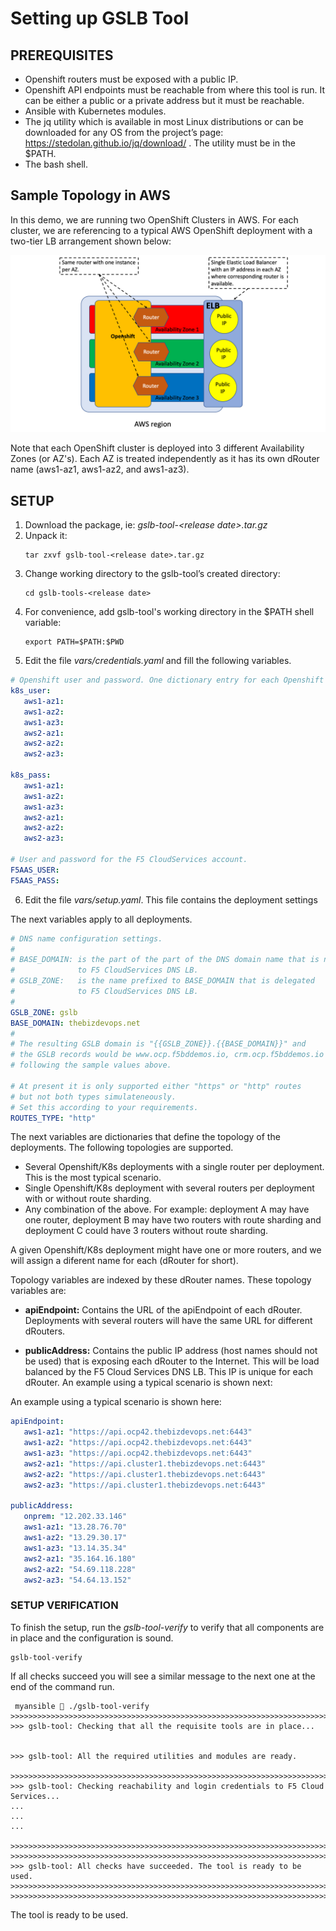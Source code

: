# Setting up GSLB Tool

## PREREQUISITES

- Openshift routers must be exposed with a public IP.
- Openshift API endpoints must be reachable from where this tool is run. It can be either a public or a private address but it must be reachable.
- Ansible with Kubernetes modules.
- The jq utility which is available in most Linux distributions or can be downloaded for any OS from the project’s page: https://stedolan.github.io/jq/download/ . The utility must be in the $PATH.
- The bash shell.

## Sample Topology in AWS

In this demo, we are running two OpenShift Clusters in AWS. For each cluster, we are referencing to a typical AWS OpenShift deployment with a two-tier LB arrangement shown below:

![AWS arrangement](images/aws-lb.png)

Note that each OpenShift cluster is deployed into 3 different Availability Zones (or AZ's). Each AZ is treated independently as it has its own dRouter name (aws1-az1, aws1-az2, and aws1-az3). 

## SETUP

1. Download the package, ie: *gslb-tool-\<release date\>.tar.gz*
2. Unpack it: 
   ```
   tar zxvf gslb-tool-<release date>.tar.gz
   ```
3. Change working directory to the gslb-tool’s created directory: 
   ```
   cd gslb-tools-<release date>
   ```
4. For convenience, add gslb-tool's working directory in the $PATH shell variable: 
   ```
   export PATH=$PATH:$PWD
   ```
5. Edit the file *vars/credentials.yaml* and fill the following variables.

```yaml
# Openshift user and password. One dictionary entry for each Openshift cluster.
k8s_user:
   aws1-az1: 
   aws1-az2: 
   aws1-az3:
   aws2-az1: 
   aws2-az2: 
   aws2-az3:

k8s_pass: 
   aws1-az1: 
   aws1-az2: 
   aws1-az3:
   aws2-az1: 
   aws2-az2: 
   aws2-az3:

# User and password for the F5 CloudServices account.
F5AAS_USER: 
F5AAS_PASS: 
```

6. Edit the file *vars/setup.yaml*. This file contains the deployment settings

The next variables apply to all deployments.

```yaml
# DNS name configuration settings.
#
# BASE_DOMAIN: is the part of the part of the DNS domain name that is not delegated 
#              to F5 CloudServices DNS LB.
# GSLB_ZONE:   is the name prefixed to BASE_DOMAIN that is delegated 
#              to F5 CloudServices DNS LB.
#
GSLB_ZONE: gslb
BASE_DOMAIN: thebizdevops.net
#
# The resulting GSLB domain is "{{GSLB_ZONE}}.{{BASE_DOMAIN}}" and 
# the GSLB records would be www.ocp.f5bddemos.io, crm.ocp.f5bddemos.io 
# following the sample values above.

# At present it is only supported either "https" or "http" routes 
# but not both types simulateneously. 
# Set this according to your requirements.
ROUTES_TYPE: "http"
```

The next variables are dictionaries that define the topology of the deployments. The following topologies are supported.

- Several Openshift/K8s deployments with a single router per deployment. This is the most typical scenario.
- Single Openshift/K8s deployment with several routers per deployment with or without route sharding.
- Any combination of the above. For example: deployment A may have one router, deployment B may have two routers with route sharding and deployment C could have 3 routers without route sharding.

A given Openshift/K8s deployment might have one or more routers, and we will assign a diferent name for each (dRouter for short).

Topology variables are indexed by these dRouter names. These topology variables are: 

- **apiEndpoint:** Contains the URL of the apiEndpoint of each dRouter. Deployments with several routers will have the same URL for different dRouters. 

- **publicAddress:** Contains the public IP address (host names should not be used) that is exposing each dRouter to the Internet. This will be load balanced by the F5 Cloud Services DNS LB. This IP is unique for each dRouter. An example using a typical scenario is shown next:

An example using a typical scenario is shown here:

```yaml
apiEndpoint:
   aws1-az1: "https://api.ocp42.thebizdevops.net:6443" 
   aws1-az2: "https://api.ocp42.thebizdevops.net:6443" 
   aws1-az3: "https://api.ocp42.thebizdevops.net:6443"
   aws2-az1: "https://api.cluster1.thebizdevops.net:6443"
   aws2-az2: "https://api.cluster1.thebizdevops.net:6443"
   aws2-az3: "https://api.cluster1.thebizdevops.net:6443"

publicAddress:
   onprem: "12.202.33.146"
   aws1-az1: "13.28.76.70"
   aws1-az2: "13.29.30.17"
   aws1-az3: "13.14.35.34"
   aws2-az1: "35.164.16.180"
   aws2-az2: "54.69.118.228"
   aws2-az3: "54.64.13.152"
```

### SETUP VERIFICATION

To finish the setup, run the *gslb-tool-verify* to verify that all components are in place and the configuration is sound.
```
gslb-tool-verify 
```
If all checks succeed you will see a similar message to the next one at the end of the command run. 

```
 myansible  ./gslb-tool-verify
>>>>>>>>>>>>>>>>>>>>>>>>>>>>>>>>>>>>>>>>>>>>>>>>>>>>>>>>>>>>>>>>>>>>>>>>>>>>>>>>>>>>>>>>>>>>>>>>>>>>>>>
>>> gslb-tool: Checking that all the requisite tools are in place...


>>> gslb-tool: All the required utilities and modules are ready.

>>>>>>>>>>>>>>>>>>>>>>>>>>>>>>>>>>>>>>>>>>>>>>>>>>>>>>>>>>>>>>>>>>>>>>>>>>>>>>>>>>>>>>>>>>>>>>>>>>>>>>>
>>> gslb-tool: Checking reachability and login credentials to F5 Cloud Services...
...
...
...

>>>>>>>>>>>>>>>>>>>>>>>>>>>>>>>>>>>>>>>>>>>>>>>>>>>>>>>>>>>>>>>>>>>>>>>>>>>>>>>>>>>>>>>>>>>>>>>>>>>>>>>
>>>>>>>>>>>>>>>>>>>>>>>>>>>>>>>>>>>>>>>>>>>>>>>>>>>>>>>>>>>>>>>>>>>>>>>>>>>>>>>>>>>>>>>>>>>>>>>>>>>>>>>
>>> gslb-tool: All checks have succeeded. The tool is ready to be used.
>>>>>>>>>>>>>>>>>>>>>>>>>>>>>>>>>>>>>>>>>>>>>>>>>>>>>>>>>>>>>>>>>>>>>>>>>>>>>>>>>>>>>>>>>>>>>>>>>>>>>>>
>>>>>>>>>>>>>>>>>>>>>>>>>>>>>>>>>>>>>>>>>>>>>>>>>>>>>>>>>>>>>>>>>>>>>>>>>>>>>>>>>>>>>>>>>>>>>>>>>>>>>>>

```
The tool is ready to be used.
